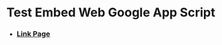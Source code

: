 # Test Embed Web Google App Script
- <h3><a href="https://adminbdt.github.io/BDT_Bom_Upload">Link Page</a></h3>
